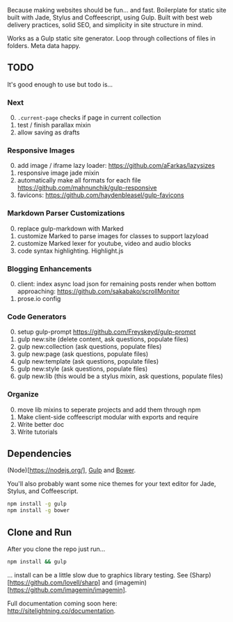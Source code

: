 Because making websites should be fun... and fast. Boilerplate for static site built with Jade, Stylus and Coffeescript, using Gulp. Built with best web delivery practices, solid SEO, and simplicity in site structure in mind.

Works as a Gulp static site generator. Loop through collections of files in folders. Meta data happy.

## TODO
It's good enough to use but todo is...

### Next
0. `.current-page` checks if page in current collection
0. test / finish parallax mixin
0. allow saving as drafts

### Responsive Images
0. add image / iframe lazy loader: https://github.com/aFarkas/lazysizes 
0. responsive image jade mixin
0. automatically make all formats for each file https://github.com/mahnunchik/gulp-responsive 
0. favicons: https://github.com/haydenbleasel/gulp-favicons

### Markdown Parser Customizations
0. replace gulp-markdown with Marked
0. customize Marked to parse images for classes to support lazyload
0. customize Marked lexer for youtube, video and audio blocks
0. code syntax highlighting. Highlight.js

### Blogging Enhancements
0. client: index async load json for remaining posts render when bottom approaching: https://github.com/sakabako/scrollMonitor
0. prose.io config

### Code Generators
0. setup gulp-prompt https://github.com/Freyskeyd/gulp-prompt
0. gulp new:site (delete content, ask questions, populate files)
0. gulp new:collection (ask questions, populate files)
0. gulp new:page (ask questions, populate files)
0. gulp new:template (ask questions, populate files)
0. gulp new:style (ask questions, populate files)
0. gulp new:lib (this would be a stylus mixin, ask questions, populate files)

### Organize
0. move lib mixins to seperate projects and add them through npm
0. Make client-side coffeescript modular with exports and require
0. Write better doc
0. Write tutorials

## Dependencies
(Node)[https://nodejs.org/], [Gulp](http://gulpjs.com/) and [Bower](http://bower.io/).

You'll also probably want some nice themes for your text editor for Jade, Stylus, and Coffeescript.

```bash
npm install -g gulp
npm install -g bower
```

## Clone and Run
After you clone the repo just run...

```bash
npm install && gulp
```

... install can be a little slow due to graphics library testing. See (Sharp)[https://github.com/lovell/sharp] and (imagemin)[https://github.com/imagemin/imagemin].

Full documentation coming soon here: http://sitelightning.co/documentation.
